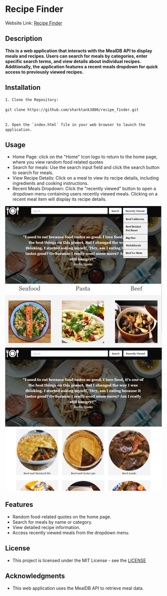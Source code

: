 # Recipe Finder

Website Link: [Recipe Finder](https://sharktank3800.github.io/recipe_finder/)

## Description

**This is a web application that interacts with the MealDB API to display meals and recipes. Users can search for meals by categories, enter specific search terms, and view details about individual recipes. Additionally, the application features a recent meals dropdown for quick access to previously viewed recipes.**

## Installation

```
1. Clone the Repository:

git clone https://github.com/sharktank3800/recipe_finder.git


2. Open the `index.html` file in your web browser to launch the application.
```

## Usage

-   Home Page: click on the "Home" Icon logo to return to the home page, where you view random food related quotes
-   Search for meals: Use the search input field and click the search button to search for meals.
-   View Recipe Details: Click on a meal to view its recipe details, including ingredients and cooking instructions.
-   Recent Meals Dropdown: Click the "recently viewed" button to open a dropdown menu containing users recently viewed meals. Clicking on a recent meal item will display its recipe details.

![Website Screenshot](assets/images/Screenshot1.png)
![Website Screenshot](assets/images/Screenshot2.png)

## Features

-   Random food-related quotes on the home page.
-   Search for meals by name or category.
-   View detailed recipe information.
-   Access recently viewed meals from the dropdown menu.

## License

-   This project is licensed under the MIT License - see the [LICENSE]()

## Acknowledgments

-   This web application uses the MealDB API to retrieve meal data.
